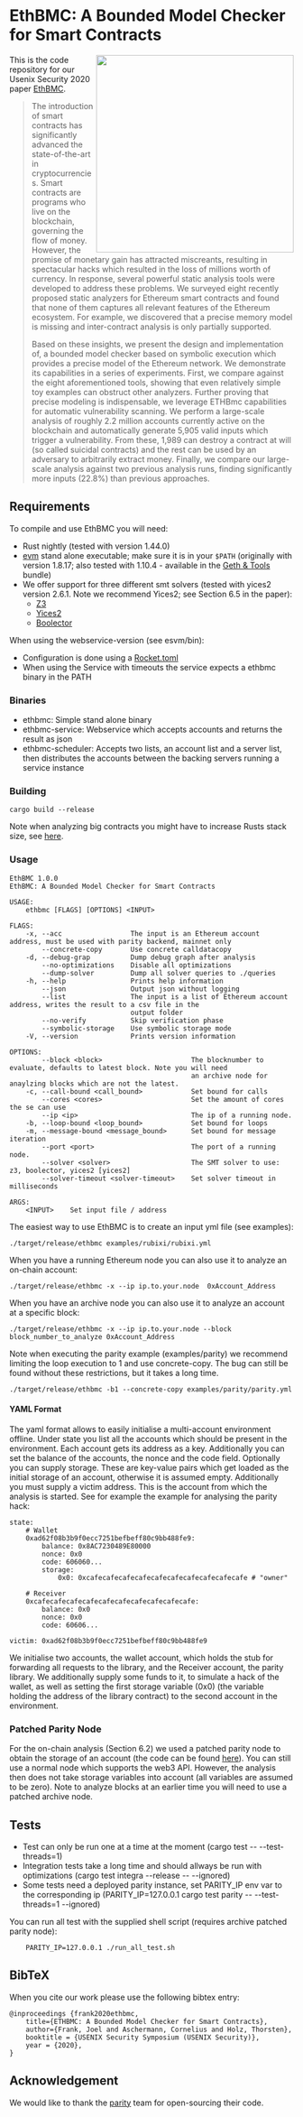 # EthBMC: A Bounded Model Checker for Smart Contracts

<p>
<img align="right" width="350"  src="media/ethfant.png"> 
</p>

This is the code repository for our Usenix Security 2020 paper [EthBMC](https://www.ei.ruhr-uni-bochum.de/media/emma/veroeffentlichungen/2020/04/02/EthBMC-USENIX20.pdf).


> The introduction of smart contracts has significantly advanced the state-of-the-art in cryptocurrencies. Smart contracts are programs who live on the blockchain, governing the flow of money. However, the promise of monetary gain has attracted miscreants, resulting in spectacular hacks which resulted in the loss of millions worth of currency. In response, several powerful static analysis tools were developed to address these problems. We surveyed eight recently proposed static analyzers for Ethereum smart contracts and found that none of them captures all relevant features of the Ethereum ecosystem. For example, we discovered that a precise memory model is missing and inter-contract analysis is only partially supported.
>
> Based on these insights, we present the design and implementation of, a bounded model checker based on symbolic execution which provides a precise model of the Ethereum network. We demonstrate its capabilities in a series of experiments. First, we compare against the eight aforementioned tools, showing that even relatively simple toy examples can obstruct other analyzers. Further proving that precise modeling is indispensable, we leverage ETHBmc capabilities for automatic vulnerability scanning. We perform a large-scale analysis of roughly 2.2 million accounts currently active on the blockchain and automatically generate 5,905 valid inputs which trigger a vulnerability. From these, 1,989 can destroy a contract at will (so called suicidal contracts) and the rest can be used by an adversary to arbitrarily extract money. Finally, we compare our large-scale analysis against two previous analysis runs, finding significantly more inputs (22.8%) than previous approaches.

## Requirements

To compile and use EthBMC you will need:

- Rust nightly (tested with version 1.44.0)
- [evm](https://github.com/ethereum/go-ethereum) stand alone executable; make sure it is in your `$PATH` (originally with version 1.8.17; also tested with 1.10.4 - available in the [Geth & Tools](https://geth.ethereum.org/downloads/) bundle)
- We offer support for three different smt solvers (tested with yices2 version 2.6.1. Note we recommend Yices2; see Section 6.5 in the paper):
	- [Z3](https://github.com/Z3Prover/z3)
	- [Yices2](https://github.com/SRI-CSL/yices2)
	- [Boolector](https://github.com/Boolector/boolector)


When using the webservice-version (see esvm/bin):
- Configuration is done using a [Rocket.toml](https://rocket.rs/v0.4/guide/configuration/#rockettoml)
- When using the Service with timeouts the service expects a ethbmc binary in the PATH

### Binaries

- ethbmc: Simple stand alone binary
- ethbmc-service: Webservice which accepts accounts and returns the result as json
- ethbmc-scheduler: Accepts two lists, an account list and a server list, then distributes the accounts between the backing servers running a service instance


### Building

```
cargo build --release
```
Note when analyzing big contracts you might have to increase Rusts stack size, see [here](https://stackoverflow.com/questions/29937697/how-to-set-the-thread-stack-size-during-compile-time).

### Usage
```
EthBMC 1.0.0
EthBMC: A Bounded Model Checker for Smart Contracts

USAGE:
    ethbmc [FLAGS] [OPTIONS] <INPUT>

FLAGS:
    -x, --acc                 The input is an Ethereum account address, must be used with parity backend, mainnet only
        --concrete-copy       Use concrete calldatacopy
    -d, --debug-grap          Dump debug graph after analysis
        --no-optimizations    Disable all optimizations
        --dump-solver         Dump all solver queries to ./queries
    -h, --help                Prints help information
        --json                Output json without logging
        --list                The input is a list of Ethereum account address, writes the result to a csv file in the
                              output folder
        --no-verify           Skip verification phase
        --symbolic-storage    Use symbolic storage mode
    -V, --version             Prints version information

OPTIONS:
        --block <block>                      The blocknumber to evaluate, defaults to latest block. Note you will need
                                             an archive node for anaylzing blocks which are not the latest.
    -c, --call-bound <call_bound>            Set bound for calls
        --cores <cores>                      Set the amount of cores the se can use
        --ip <ip>                            The ip of a running node.
    -b, --loop-bound <loop_bound>            Set bound for loops
    -m, --message-bound <message_bound>      Set bound for message iteration
        --port <port>                        The port of a running node.
        --solver <solver>                    The SMT solver to use: z3, boolector, yices2 [yices2]
        --solver-timeout <solver-timeout>    Set solver timeout in milliseconds

ARGS:
    <INPUT>    Set input file / address
```

The easiest way to use EthBMC is to create an input yml file (see examples):
```
./target/release/ethbmc examples/rubixi/rubixi.yml
```

When you have a running Ethereum node you can also use it to analyze an on-chain account:
```
./target/release/ethbmc -x --ip ip.to.your.node  0xAccount_Address
```

When you have an archive node you can also use it to analyze an account at a specific block:
```
./target/release/ethbmc -x --ip ip.to.your.node --block block_number_to_analyze 0xAccount_Address
```

Note when executing the parity example (examples/parity) we recommend limiting the loop execution to 1 and use concrete-copy. The bug can still be found without these restrictions, but it takes a long time.

```
./target/release/ethbmc -b1 --concrete-copy examples/parity/parity.yml
```

#### YAML Format 

The yaml format allows to easily initialise a multi-account environment offline. Under state you list all the accounts which should be present in the environment. Each account gets its address as a key. Additionally you can set the balance of the accounts, the nonce and the code field. Optionally you can supply storage. These are key-value pairs which get loaded as the initial storage of an account, otherwise it is assumed empty. Additionally you must supply a victim address. This is the account from which the analysis is started. See for example the example for analysing the parity hack:

```
state: 
    # Wallet
    0xad62f08b3b9f0ecc7251befbeff80c9bb488fe9:
        balance: 0x8AC7230489E80000
        nonce: 0x0
        code: 606060...
        storage:
            0x0: 0xcafecafecafecafecafecafecafecafecafecafe # "owner"

    # Receiver
    0xcafecafecafecafecafecafecafecafecafecafe:
        balance: 0x0
        nonce: 0x0
        code: 60606...

victim: 0xad62f08b3b9f0ecc7251befbeff80c9bb488fe9
```

We initialise two accounts, the wallet account, which holds the stub for forwarding all requests to the library, and the Receiver account, the parity library. We additionally supply some funds to it, to simulate a hack of the wallet, as well as setting the first storage variable (0x0) (the variable holding the address of the library contract) to the second account in the environment.

### Patched Parity Node

For the on-chain analysis (Section 6.2) we used a patched parity node to obtain the storage of an account (the code can be found [here](https://github.com/Joool/openethereum)). You can still use a normal node which supports the web3 API. However, the analysis then does not take storage variables into account (all variables are assumed to be zero). Note to analyze blocks at an earlier time you will need to use a patched archive node.

## Tests

- Test can only be run one at a time at the moment (cargo test -- --test-threads=1)
- Integration tests take a long time and should allways be run with optimizations (cargo test integra --release -- --ignored)
- Some tests need a deployed parity instance, set PARITY_IP env var to the corresponding ip (PARITY_IP=127.0.0.1 cargo test parity -- --test-threads=1 --ignored)

You can run all test with the supplied shell script (requires archive patched parity node):
```
	PARITY_IP=127.0.0.1 ./run_all_test.sh
```

## BibTeX

When you cite our work please use the following bibtex entry:
```
@inproceedings {frank2020ethbmc,
	title={ETHBMC: A Bounded Model Checker for Smart Contracts},
  	author={Frank, Joel and Aschermann, Cornelius and Holz, Thorsten},
	booktitle = {USENIX Security Symposium (USENIX Security)},
	year = {2020},
}
```

## Acknowledgement
We would like to thank the [parity](https://www.parity.io/) team for open-sourcing their code.
